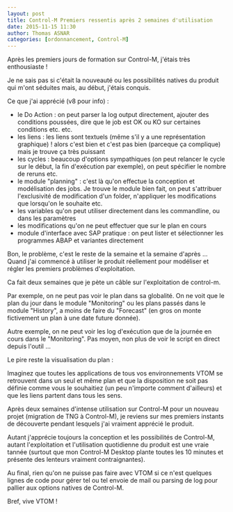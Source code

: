 ```yaml
---
layout: post
title: Control-M Premiers ressentis après 2 semaines d'utilisation
date: 2015-11-15 11:30
author: Thomas ASNAR
categories: [ordonnancement, Control-M]
---
```

Après les premiers jours de formation sur Control-M, j'étais très enthousiaste !

Je ne sais pas si c'était la nouveauté ou les possibilités natives du produit qui m'ont séduites mais, au début, j'étais conquis.

Ce que j'ai apprécié (v8 pour info) :

* le Do Action : on peut parser la log output directement, ajouter des conditions poussées, dire que le job est OK ou KO sur certaines conditions etc. etc.
* les liens : les liens sont textuels (même s'il y a une représentation graphique) ! alors c'est bien et c'est pas bien (parceque ça complique) mais je trouve ça très puissant
* les cycles : beaucoup d'options sympathiques (on peut relancer le cycle sur le début, la fin d'exécution par exemple), on peut spécifier le nombre de reruns etc.
* le module "planning" : c'est là qu'on effectue la conception et modélisation des jobs. Je trouve le module bien fait, on peut s'attribuer l'exclusivité de modification d'un folder, n'appliquer les modifications que lorsqu'on le souhaite etc.
* les variables qu'on peut utiliser directement dans les commandline, ou dans les paramètres
* les modifications qu'on ne peut effectuer que sur le plan en cours
* module d'interface avec SAP pratique : on peut lister et sélectionner les programmes ABAP et variantes directement

Bon, le problème, c'est le reste de la semaine et la semaine d'après ... Quand j'ai commencé à utiliser le produit réellement pour modéliser et régler les premiers problèmes d'exploitation.

Ca fait deux semaines que je pète un câble sur l'exploitation de control-m. 

Par exemple, on ne peut pas voir le plan dans sa globalité. On ne voit que le plan du jour dans le module "Monitoring" ou les plans passés dans le module "History", a moins de faire du "Forecast" (en gros on monte fictivement un plan à une date future donnée).

Autre exemple, on ne peut voir les log d'exécution que de la journée en cours dans le "Monitoring". Pas moyen, non plus de voir le script en direct depuis l'outil ...


Le pire reste la visualisation du plan :

Imaginez que toutes les applications de tous vos environnements VTOM se retrouvent dans un seul et même plan et que la disposition ne soit pas définie comme vous le souhaitiez (un peu n'importe comment d'ailleurs) et que les liens partent dans tous les sens.

Après deux semaines d'intense utilisation sur Control-M pour un nouveau projet (migration de TNG à Control-M), je reviens sur mes premiers instants de découverte pendant lesquels j'ai vraiment apprécié le produit. 

Autant j'apprécie toujours la conception et les possibilités de Control-M, autant l'exploitation et l'utilisation quotidienne du produit est une vraie tannée (surtout que mon Control-M Desktop plante toutes les 10 minutes et présente des lenteurs vraiment contraignantes).

Au final, rien qu'on ne puisse pas faire avec VTOM si ce n'est quelques lignes de code pour gérer tel ou tel envoie de mail ou parsing de log pour pallier aux options natives de Control-M. 

Bref, vive VTOM !
